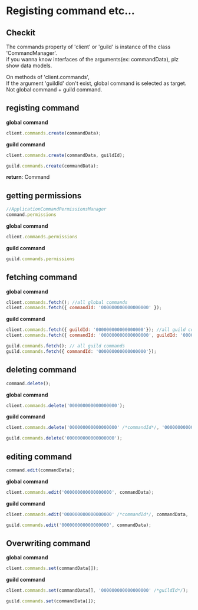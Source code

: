 # Registing command etc...

## Checkit
The commands property of 'client' or 'guild' is instance of the class 'CommandManager'.  
if you wanna know interfaces of the arguments(ex: commandData), plz show data models.  
  
On methods of 'client.commands',  
If the argument 'guildId' don't exist, global command is selected as target.
Not global command + guild command.


## registing command
**global command**  
```js
client.commands.create(commandData);
```  

**guild command**  
```js
client.commands.create(commandData, guildId);
```  
```js
guild.commands.create(commandData);
```  

**return**: Command  

## getting permissions
```js
//ApplicationCommandPermissionsManager
command.permissions
```  
  
**global command**
```js
client.commands.permissions
```  
  
**guild command**
```js
guild.commands.permissions
```  

## fetching command
**global command**  
```js
client.commands.fetch(); //all global commands
client.commands.fetch({ commandId: '000000000000000000' }); 
```  
  
**guild command**
```js
client.commands.fetch({ guildId: '000000000000000000'}); //all guild commands
client.commands.fetch({ commandId: '000000000000000000', guildId: '000000000000000000'});
```  
  
```js
guild.commands.fetch(); // all guild commands
guild.commands.fetch({ commandId: '000000000000000000'});
```  

## deleting command
```js
command.delete();
```  

**global command**
```js
client.commands.delete('000000000000000000');
```  
  
**guild command**
```js
client.commands.delete('000000000000000000' /*commandId*/, '000000000000000000' /*guildId*/);
```  
  
```js
guild.commands.delete('000000000000000000');
```  

## editing command
```js
command.edit(commandData);
```  
  
**global command**  
```js
client.commands.edit('000000000000000000', commandData);
```  
  
**guild command**  
```js
client.commands.edit('000000000000000000' /*commandId*/, commandData, '000000000000000000' /*guildId*/);
```  
  
```js
guild.commands.edit('000000000000000000', commandData);
```

## Overwriting command  
**global command**
```js
client.commands.set(commandData[]);
```  
  
**guild command**
```js
client.commands.set(commandData[], '000000000000000000' /*guildId*/);
```  
  
```js
guild.commands.set(commandData[]);
```
